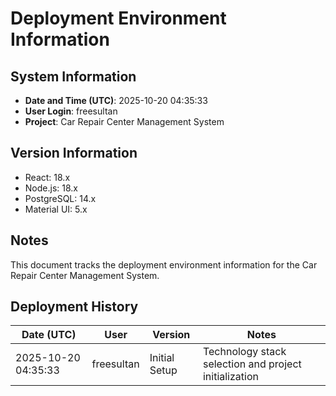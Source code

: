 # Deployment Environment Information

## System Information
- **Date and Time (UTC)**: 2025-10-20 04:35:33
- **User Login**: freesultan
- **Project**: Car Repair Center Management System

## Version Information
- React: 18.x
- Node.js: 18.x
- PostgreSQL: 14.x
- Material UI: 5.x

## Notes
This document tracks the deployment environment information for the Car Repair Center Management System.

## Deployment History
| Date (UTC) | User | Version | Notes |
|------------|------|---------|-------|
| 2025-10-20 04:35:33 | freesultan | Initial Setup | Technology stack selection and project initialization |

